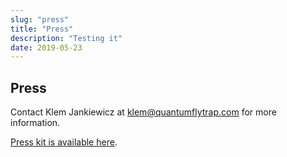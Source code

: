 ```yaml
---
slug: "press"
title: "Press"
description: "Testing it"
date: 2019-05-23
---
```

## Press

Contact Klem Jankiewicz at <klem@quantumflytrap.com> for more information.

[Press kit is available here](https://drive.google.com/drive/folders/1WR8E-Ma6XpumzVFbeyWb0AE8XgyZhFb9?usp=sharing).

<!-- TODO: better press kit, examples of mentiones in press  -->
